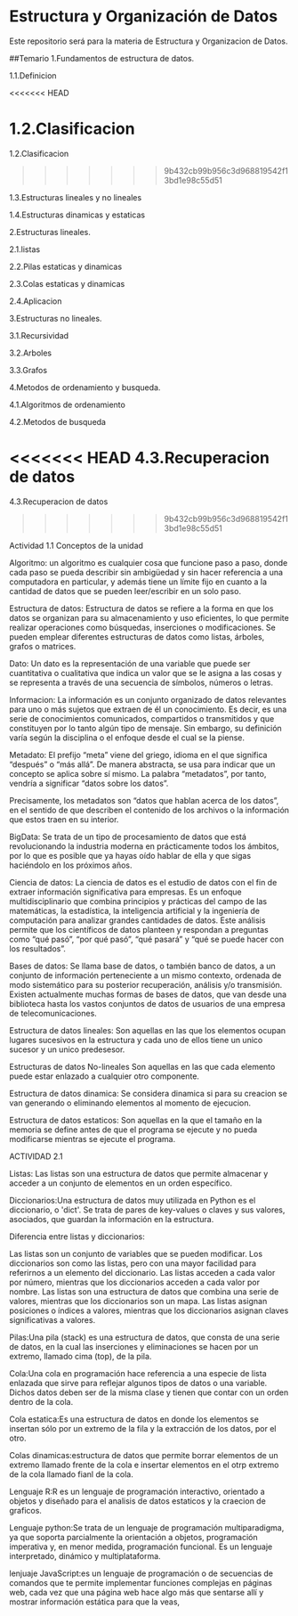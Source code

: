# Estructura y Organización de Datos

Este repositorio será para la materia de Estructura y Organizacion de Datos.

##Temario
1.Fundamentos de estructura de datos.

1.1.Definicion

<<<<<<< HEAD

1.2.Clasificacion
=======
1.2.Clasificacion 
>>>>>>> 9b432cb99b956c3d968819542f13bd1e98c55d51

1.3.Estructuras lineales y no lineales

1.4.Estructuras dinamicas y estaticas

2.Estructuras lineales.

2.1.listas

2.2.Pilas estaticas y dinamicas

2.3.Colas estaticas y dinamicas

2.4.Aplicacion

3.Estructuras no lineales.

3.1.Recursividad

3.2.Arboles

3.3.Grafos

4.Metodos de ordenamiento y busqueda.

4.1.Algoritmos de ordenamiento

4.2.Metodos de busqueda

<<<<<<< HEAD
4.3.Recuperacion de datos 
=======
4.3.Recuperacion de datos 
>>>>>>> 9b432cb99b956c3d968819542f13bd1e98c55d51

Actividad 1.1 Conceptos de la unidad

Algoritmo:
un algoritmo es cualquier cosa que funcione paso a paso, donde cada paso se pueda describir sin ambigüedad y sin hacer referencia a una computadora en particular, y además tiene un límite fijo en cuanto a la cantidad de datos que se pueden leer/escribir en un solo paso.

Estructura de datos:
Estructura de datos se refiere a la forma en que los datos se organizan para su almacenamiento y uso eficientes, lo que permite realizar operaciones como búsquedas, inserciones o modificaciones. Se pueden emplear diferentes estructuras de datos como listas, árboles, grafos o matrices.

Dato:
Un dato es la representación de una variable que puede ser cuantitativa o cualitativa que indica un valor que se le asigna a las cosas y se representa a través de una secuencia de símbolos, números o letras.

Informacion:
La información es un conjunto organizado de datos relevantes para uno o más sujetos que extraen de él un conocimiento. Es decir, es una serie de conocimientos comunicados, compartidos o transmitidos y que constituyen por lo tanto algún tipo de mensaje. Sin embargo, su definición varía según la disciplina o el enfoque desde el cual se la piense.

Metadato:
El prefijo “meta” viene del griego, idioma en el que significa “después” o “más allá”. De manera abstracta, se usa para indicar que un concepto se aplica sobre sí mismo. La palabra “metadatos”, por tanto, vendría a significar “datos sobre los datos”.

Precisamente, los metadatos son “datos que hablan acerca de los datos”, en el sentido de que describen el contenido de los archivos o la información que estos traen en su interior.

BigData:
Se trata de un tipo de procesamiento de datos que está revolucionando la industria moderna en prácticamente todos los ámbitos, por lo que es posible que ya hayas oído hablar de ella y que sigas haciéndolo en los próximos años.

Ciencia de datos:
La ciencia de datos es el estudio de datos con el fin de extraer información significativa para empresas. Es un enfoque multidisciplinario que combina principios y prácticas del campo de las matemáticas, la estadística, la inteligencia artificial y la ingeniería de computación para analizar grandes cantidades de datos. Este análisis permite que los científicos de datos planteen y respondan a preguntas como “qué pasó”, “por qué pasó”, “qué pasará” y “qué se puede hacer con los resultados”.

Bases de datos:
Se llama base de datos, o también banco de datos, a un conjunto de información perteneciente a un mismo contexto, ordenada de modo sistemático para su posterior recuperación, análisis y/o transmisión. Existen actualmente muchas formas de bases de datos, que van desde una biblioteca hasta los vastos conjuntos de datos de usuarios de una empresa de telecomunicaciones.

Estructura de datos lineales:
Son aquellas en las que los elementos ocupan lugares sucesivos en la estructura y cada uno de ellos tiene un unico sucesor y un unico predesesor.

Estructuras de datos No-lineales
Son aquellas en las que cada elemento puede estar enlazado a cualquier otro componente.

Estructura de datos dinamica:
Se considera dinamica si para su creacion se van generando o eliminando elementos al momento de ejecucion.

Estructura de datos estaticos:
Son aquellas en la que el tamaño en la memoria se define antes de que el programa se ejecute y no pueda modificarse mientras se ejecute el programa. 

ACTIVIDAD 2.1

Listas: Las listas son una estructura de datos que permite almacenar y acceder a un conjunto de elementos en un orden específico.

Diccionarios:Una estructura de datos muy utilizada en Python es el diccionario, o 'dict'. Se trata de pares de key-values o claves y sus valores, asociados, que guardan la información en la estructura.

Diferencia entre listas y diccionarios:

Las listas son un conjunto de variables que se pueden modificar.
Los diccionarios son como las listas, pero con una mayor facilidad para referirnos a un elemento del diccionario.
Las listas acceden a cada valor por número, mientras que los diccionarios acceden a cada valor por nombre.
Las listas son una estructura de datos que combina una serie de valores, mientras que los diccionarios son un mapa.
Las listas asignan posiciones o índices a valores, mientras que los diccionarios asignan claves significativas a valores.

Pilas:Una pila (stack) es una estructura de datos, que consta de una serie de datos, en la cual las inserciones y eliminaciones se hacen por un extremo, llamado cima (top), de la pila.

Cola:Una cola en programación hace referencia a una especie de lista enlazada que sirve para reflejar algunos tipos de datos o una variable. Dichos datos deben ser de la misma clase y tienen que contar con un orden dentro de la cola.

Cola estatica:Es una estructura de datos en donde los elementos se insertan sólo por un extremo de la fila y la extracción de los datos, por el otro.

Colas dinamicas:estructura de datos que permite borrar elementos de un extremo llamado frente de la cola e insertar elementos en el otrp extremo de la cola llamado fianl de la cola.

Lenguaje R:R es un lenguaje de programación interactivo, orientado a objetos y diseñado para el analisis de datos estaticos y la craecion de graficos.

Lenguaje python:Se trata de un lenguaje de programación multiparadigma, ya que soporta parcialmente la orientación a objetos, programación imperativa y, en menor medida, programación funcional. Es un lenguaje interpretado, dinámico y multiplataforma.

lenjuaje JavaScript:es un lenguaje de programación o de secuencias de comandos que te permite implementar funciones complejas en páginas web, cada vez que una página web hace algo más que sentarse allí y mostrar información estática para que la veas,






